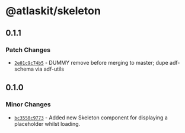 # @atlaskit/skeleton

## 0.1.1

### Patch Changes

- [`2e01c9c74b5`](https://bitbucket.org/atlassian/atlassian-frontend/commits/2e01c9c74b5) - DUMMY remove before merging to master; dupe adf-schema via adf-utils

## 0.1.0

### Minor Changes

- [`bc3550c9773`](https://bitbucket.org/atlassian/atlassian-frontend/commits/bc3550c9773) - Added new Skeleton component for displaying a placeholder whilst loading.
